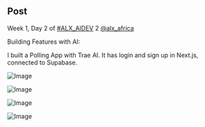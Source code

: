 ## Post

Week 1, Day 2 of [#ALX_AIDEV](/hashtag/ALX_AIDEV?src=hashtag_click) 2 [@alx_africa](/alx_africa)

Building Features with AI:

I built a Polling App with Trae AI. It has login and sign up in Next.js, connected to Supabase.

![Image](https://pbs.twimg.com/media/Gzi3P7rXwAAFDvy?format=jpg&name=360x360)

![Image](https://pbs.twimg.com/media/Gzi3RJOXgAA4Q3S?format=png&name=360x360)

![Image](https://pbs.twimg.com/media/Gzi3R5sWEAAa72T?format=png&name=360x360)

![Image](https://pbs.twimg.com/media/Gzi3S09W8AADBJQ?format=png&name=360x360)
